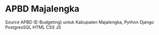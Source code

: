 # APBD Majalengka

Source APBD (E-Budgeting) untuk Kabupaten Majalengka, Python Django PostgresSQL HTML CSS JS